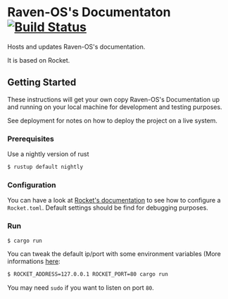 # Raven-OS's Documentaton [![Build Status](https://travis-ci.org/raven-os/docs-raven-os-org.svg?branch=master)](https://travis-ci.org/raven-os/docs-raven-os-org)

Hosts and updates Raven-OS's documentation.

It is based on Rocket.

## Getting Started

These instructions will get your own copy Raven-OS's Documentation up and running on your local machine for development and testing purposes.

See deployment for notes on how to deploy the project on a live system.

### Prerequisites

Use a nightly version of rust
```bash
$ rustup default nightly
```

### Configuration

You can have a look at [Rocket's documentation](https://rocket.rs/guide/configuration/#rockettoml) to see how to configure a `Rocket.toml`. Default settings should be find for debugging purposes.

### Run

```bash
$ cargo run
```

You can tweak the default ip/port with some environment variables (More informations [here](https://rocket.rs/guide/configuration/#rockettoml):

```bash
$ ROCKET_ADDRESS=127.0.0.1 ROCKET_PORT=80 cargo run
```

You may need `sudo` if you want to listen on port `80`.
